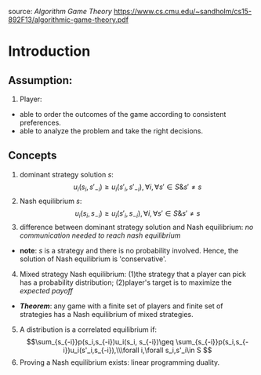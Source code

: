 source: *Algorithm Game Theory* https://www.cs.cmu.edu/~sandholm/cs15-892F13/algorithmic-game-theory.pdf
# Introduction

## Assumption:
1. Player:
- able to order the outcomes of the game according to consistent preferences.
- able to analyze the problem and take the right decisions.

## Concepts
1. dominant strategy solution $s$:
$$u_i(s_i, s'_{-i})\geq u_i(s'_i,s'_{-i}),\forall i,\forall s'\in S\& s'\neq s $$
2. Nash equilibrium $s$:
$$u_i(s_i, s_{-i})\geq u_i(s'_i,s_{-i}),\forall i,\forall s'\in S\& s'\neq s $$
3. difference between dominant strategy solution and Nash equilibrium: *no communication needed to reach nash equilibrium*
- **note**: $s$ is a strategy and there is no probability involved. Hence, the solution of Nash equilibrium is 'conservative'.
4. Mixed strategy Nash equilibrium: (1)the strategy that a player can pick has a probability distribution; (2)player's target is to maximize the *expected payoff*
- ***Theorem***: any game with a finite set of players and finite set of strategies has a Nash equilibrium of mixed strategies.
5. A distribution is a correlated equilibrium if:
$$\sum_{s_{-i}}p(s_i,s_{-i})u_i(s_i, s_{-i})\geq \sum_{s_{-i}}p(s_i,s_{-i})u_i(s'_i,s_{-i}),\\\forall i,\forall s_i,s'_i\in S $$
6. Proving a Nash equilibrium exists: linear programming duality.